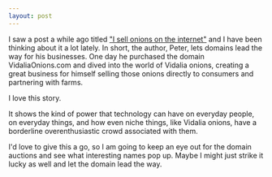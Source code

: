 ```yaml
---
layout: post
---
```


I saw a post a while ago titled ["I sell onions on the internet"](https://www.deepsouthventures.com/i-sell-onions-on-the-internet/) and I have been thinking about it a lot lately. In short, the author, Peter, lets domains lead the way for his businesses. One day he purchased the domain VidaliaOnions.com and dived into the world of Vidalia onions, creating a great business for himself selling those onions directly to consumers and partnering with farms. 

I love this story. 

It shows the kind of power that technology can have on everyday people, on everyday things, and how even niche things, like Vidalia onions, have a borderline overenthusiastic crowd associated with them. 

I'd love to give this a go, so I am going to keep an eye out for the domain auctions and see what interesting names pop up. Maybe I might just strike it lucky as well and let the domain lead the way. 